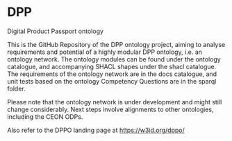 # DPP
Digital Product Passport ontology

This is the GitHub Repository of the DPP ontology project, aiming to analyse requirements and potential of a highly modular DPP ontology, i.e. an ontology network. The ontology modules can be found under the ontology catalogue, and accompanying SHACL shapes under the shacl catalogue. The requirements of the ontology network are in the docs catalogue, and unit tests based on the ontology Competency Questions are in the sparql folder. 

Please note that the ontology network is under development and might still change considerably. Next steps involve alignments to other ontologies, including the CEON ODPs. 

Also refer to the DPPO landing page at https://w3id.org/dppo/
